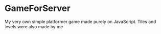 # GameForServer
My very own simple platformer game made purely on JavaScript.
Tiles and levels were also made by me

